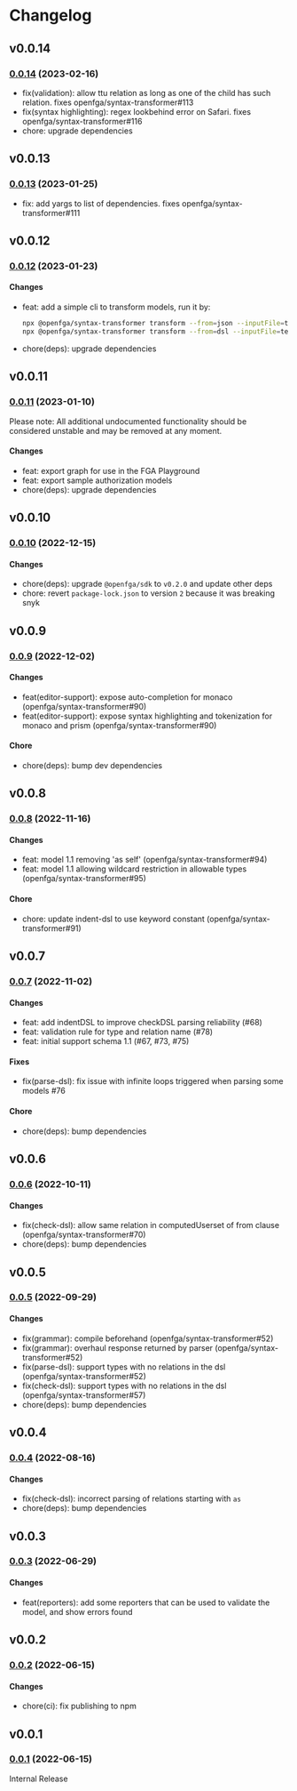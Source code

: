 # Changelog

## v0.0.14
### [0.0.14](https://github.com/openfga/syntax-transformer/compare/v0.0.13...v0.0.14) (2023-02-16)

- fix(validation): allow ttu relation as long as one of the child has such relation. fixes openfga/syntax-transformer#113
- fix(syntax highlighting): regex lookbehind error on Safari. fixes openfga/syntax-transformer#116
- chore: upgrade dependencies

## v0.0.13
### [0.0.13](https://github.com/openfga/syntax-transformer/compare/v0.0.12...v0.0.13) (2023-01-25)

- fix: add yargs to list of dependencies. fixes openfga/syntax-transformer#111

## v0.0.12
### [0.0.12](https://github.com/openfga/syntax-transformer/compare/v0.0.11...v0.0.12) (2023-01-23)

#### Changes
- feat: add a simple cli to transform models, run it by:
  ```sh
  npx @openfga/syntax-transformer transform --from=json --inputFile=test.json
  npx @openfga/syntax-transformer transform --from=dsl --inputFile=test.openfga
  ```
- chore(deps): upgrade dependencies

## v0.0.11
### [0.0.11](https://github.com/openfga/syntax-transformer/compare/v0.0.10...v0.0.11) (2023-01-10)

Please note: All additional undocumented functionality should be considered unstable and may be removed at any moment.

#### Changes
- feat: export graph for use in the FGA Playground
- feat: export sample authorization models
- chore(deps): upgrade dependencies

## v0.0.10
### [0.0.10](https://github.com/openfga/syntax-transformer/compare/v0.0.9...v0.0.10) (2022-12-15)

#### Changes
- chore(deps): upgrade `@openfga/sdk` to `v0.2.0` and update other deps
- chore: revert `package-lock.json` to version `2` because it was breaking snyk

## v0.0.9
### [0.0.9](https://github.com/openfga/syntax-transformer/compare/v0.0.8...v0.0.9) (2022-12-02)

#### Changes
- feat(editor-support): expose auto-completion for monaco (openfga/syntax-transformer#90)
- feat(editor-support): expose syntax highlighting and tokenization for monaco and prism (openfga/syntax-transformer#90)

#### Chore
- chore(deps): bump dev dependencies

## v0.0.8
### [0.0.8](https://github.com/openfga/syntax-transformer/compare/v0.0.7...v0.0.8) (2022-11-16)

#### Changes
- feat: model 1.1 removing 'as self' (openfga/syntax-transformer#94)
- feat: model 1.1 allowing wildcard restriction in allowable types (openfga/syntax-transformer#95)

#### Chore
- chore: update indent-dsl to use keyword constant (openfga/syntax-transformer#91)

## v0.0.7

### [0.0.7](https://github.com/openfga/syntax-transformer/compare/v0.0.6...v0.0.7) (2022-11-02)

#### Changes
- feat: add indentDSL to improve checkDSL parsing reliability (#68)
- feat: validation rule for type and relation name (#78)
- feat: initial support schema 1.1 (#67, #73, #75)

#### Fixes
- fix(parse-dsl): fix issue with infinite loops triggered when parsing some models #76

#### Chore
- chore(deps): bump dependencies

## v0.0.6

### [0.0.6](https://github.com/openfga/syntax-transformer/compare/v0.0.5...v0.0.6) (2022-10-11)

#### Changes
- fix(check-dsl): allow same relation in computedUserset of from clause (openfga/syntax-transformer#70)
- chore(deps): bump dependencies

## v0.0.5

### [0.0.5](https://github.com/openfga/syntax-transformer/compare/v0.0.4...v0.0.5) (2022-09-29)

#### Changes
- fix(grammar): compile beforehand (openfga/syntax-transformer#52)
- fix(grammar): overhaul response returned by parser (openfga/syntax-transformer#52)
- fix(parse-dsl): support types with no relations in the dsl (openfga/syntax-transformer#52)
- fix(check-dsl): support types with no relations in the dsl (openfga/syntax-transformer#57)
- chore(deps): bump dependencies

## v0.0.4

### [0.0.4](https://github.com/openfga/syntax-transformer/compare/v0.0.3...v0.0.4) (2022-08-16)

#### Changes
- fix(check-dsl): incorrect parsing of relations starting with `as`
- chore(deps): bump dependencies

## v0.0.3

### [0.0.3](https://github.com/openfga/syntax-transformer/compare/v0.0.2...v0.0.3) (2022-06-29)

#### Changes
- feat(reporters): add some reporters that can be used to validate the model, and show errors found

## v0.0.2

### [0.0.2](https://github.com/openfga/syntax-transformer/compare/v0.0.1...v0.0.2) (2022-06-15)

#### Changes
- chore(ci): fix publishing to npm

## v0.0.1

### [0.0.1](https://github.com/openfga/syntax-transformer/releases/tag/v0.0.1) (2022-06-15)

Internal Release
